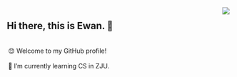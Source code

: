 <img align='right' src="https://github-readme-stats.vercel.app/api?username=Ewan-K&hide_border=true&show_icons=true&theme=dracula">

## &nbsp;Hi there, this is Ewan. 👋
</br>
&nbsp
😊 Welcome to my GitHub profile!
</br></br>
&nbsp
🌱 I’m currently learning CS in ZJU.

